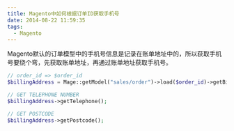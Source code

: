 ```yaml
---
title: Magento中如何根据订单ID获取手机号
date: 2014-08-22 11:59:35
tags:
  - Magento
---
```


Magento默认的订单模型中的手机号信息是记录在账单地址中的，所以获取手机号要绕个弯，先获取账单地址，再通过账单地址获取手机号。

```php
// order_id => $order_id
$billingAddress = Mage::getModel("sales/order")->load($order_id)->getBillingAddress();

// GET TELEPHONE NUMBER
$billingAddress->getTelephone();

// GET POSTCODE
$billingAddress->getPostcode();
```

